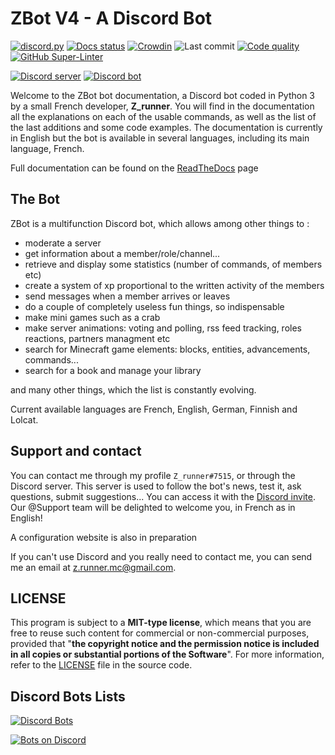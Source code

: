 # ZBot V4 - A Discord Bot

[![discord.py](https://img.shields.io/badge/Discord.py-2.0-brightgreen.svg)](https://github.com/Rapptz/discord.py)
[![Docs status](https://readthedocs.org/projects/zbot/badge/?version=latest)](https://zbot.readthedocs.io)
[![Crowdin](https://badges.crowdin.net/zbot/localized.svg)](https://crowdin.com/project/zbot)
![Last commit](https://img.shields.io/github/last-commit/ZRunner/ZBot.svg?label=Last+commit+on+develop)
[![Code quality](https://img.shields.io/lgtm/grade/python/github/ZRunner/ZBot)](https://lgtm.com/projects/g/ZRunner/ZBot)
[![GitHub Super-Linter](https://github.com/ZRunner/ZBot/workflows/Lint%20Code%20Base/badge.svg)](https://github.com/marketplace/actions/super-linter)

[![Discord server](https://discord.com/api/v8/guilds/356067272730607628/widget.png)](https://discord.gg/N55zY88)
[![Discord bot](https://top.gg/api/widget/status/486896267788812288.svg)](https://zrunner.me/invitezbot)

Welcome to the ZBot bot documentation, a Discord bot coded in Python 3 by a small French developer, **Z_runner**. You will find in the documentation all the explanations on each of the usable commands, as well as the list of the last additions and some code examples. The documentation is currently in English but the bot is available in several languages, including its main language, French.

Full documentation can be found on the [ReadTheDocs](https://zbot.readthedocs.io/en/latest/) page

## The Bot

ZBot is a multifunction Discord bot, which allows among other things to :

- moderate a server
- get information about a member/role/channel...
- retrieve and display some statistics (number of commands, of members etc)
- create a system of xp proportional to the written activity of the members
- send messages when a member arrives or leaves
- do a couple of completely useless fun things, so indispensable
- make mini games such as a crab
- make server animations: voting and polling, rss feed tracking, roles reactions, partners managment etc
- search for Minecraft game elements: blocks, entities, advancements, commands...
- search for a book and manage your library

and many other things, which the list is constantly evolving.

Current available languages are French, English, German, Finnish and Lolcat.


## Support and contact

You can contact me through my profile `Z_runner#7515`, or through the Discord server.
This server is used to follow the bot's news, test it, ask questions, submit suggestions... You can access it with the [Discord invite](https://discord.gg/N55zY88). Our @Support team will be delighted to welcome you, in French as in English!

A configuration website is also in preparation

If you can't use Discord and you really need to contact me, you can send me an email at [z.runner.mc@gmail.com](mailto:z.runner.mc@gmail.com).

## LICENSE

This program is subject to a **MIT-type license**, which means that you are free to reuse such content for commercial or non-commercial purposes, provided that "**the copyright notice and the permission notice is included in all copies or substantial portions of the Software**". For more information, refer to the [LICENSE](https://github.com/ZRunner/ZBot/blob/main/LICENSE) file in the source code.


## Discord Bots Lists

[![Discord Bots](https://top.gg/api/widget/486896267788812288.svg)](https://top.gg/bot/486896267788812288)

[![Bots on Discord](https://bots.ondiscord.xyz/bots/486896267788812288/embed)](https://bots.ondiscord.xyz/bots/486896267788812288)

